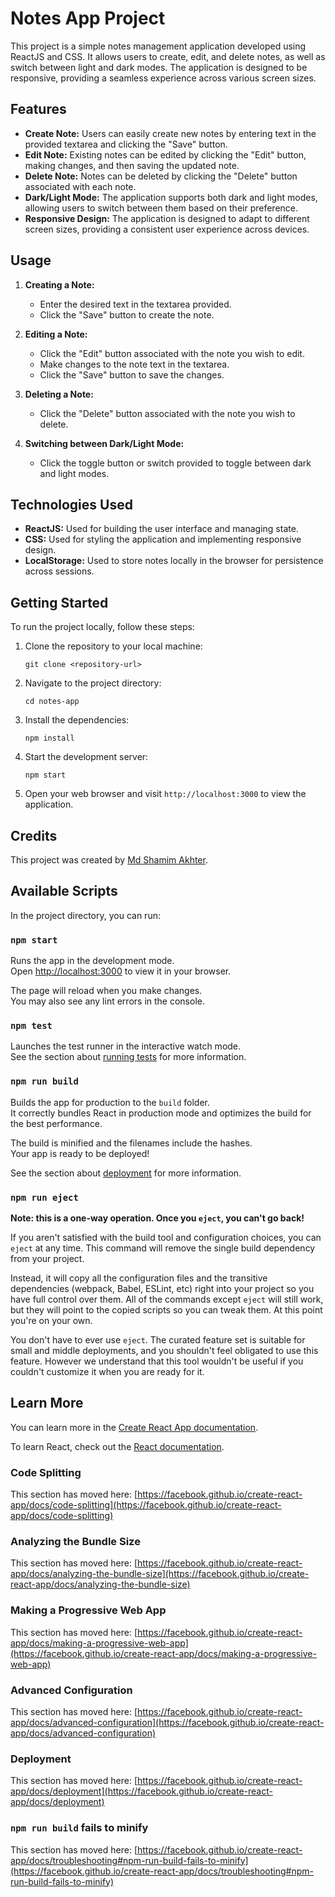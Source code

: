 # Notes App Project

This project is a simple notes management application developed using ReactJS and CSS. It allows users to create, edit, and delete notes, as well as switch between light and dark modes. The application is designed to be responsive, providing a seamless experience across various screen sizes.

## Features

- **Create Note:** Users can easily create new notes by entering text in the provided textarea and clicking the "Save" button.
- **Edit Note:** Existing notes can be edited by clicking the "Edit" button, making changes, and then saving the updated note.
- **Delete Note:** Notes can be deleted by clicking the "Delete" button associated with each note.
- **Dark/Light Mode:** The application supports both dark and light modes, allowing users to switch between them based on their preference.
- **Responsive Design:** The application is designed to adapt to different screen sizes, providing a consistent user experience across devices.

## Usage

1. **Creating a Note:**
   - Enter the desired text in the textarea provided.
   - Click the "Save" button to create the note.

2. **Editing a Note:**
   - Click the "Edit" button associated with the note you wish to edit.
   - Make changes to the note text in the textarea.
   - Click the "Save" button to save the changes.

3. **Deleting a Note:**
   - Click the "Delete" button associated with the note you wish to delete.

4. **Switching between Dark/Light Mode:**
   - Click the toggle button or switch provided to toggle between dark and light modes.

## Technologies Used

- **ReactJS:** Used for building the user interface and managing state.
- **CSS:** Used for styling the application and implementing responsive design.
- **LocalStorage:** Used to store notes locally in the browser for persistence across sessions.

## Getting Started

To run the project locally, follow these steps:

1. Clone the repository to your local machine:

   ```
   git clone <repository-url>
   ```

2. Navigate to the project directory:

   ```
   cd notes-app
   ```

3. Install the dependencies:

   ```
   npm install
   ```

4. Start the development server:

   ```
   npm start
   ```

5. Open your web browser and visit `http://localhost:3000` to view the application.

## Credits

This project was created by [Md Shamim Akhter](https://musical-mooncake-8fc409.netlify.app/).

## Available Scripts

In the project directory, you can run:

### `npm start`

Runs the app in the development mode.\
Open [http://localhost:3000](http://localhost:3000) to view it in your browser.

The page will reload when you make changes.\
You may also see any lint errors in the console.

### `npm test`

Launches the test runner in the interactive watch mode.\
See the section about [running tests](https://facebook.github.io/create-react-app/docs/running-tests) for more information.

### `npm run build`

Builds the app for production to the `build` folder.\
It correctly bundles React in production mode and optimizes the build for the best performance.

The build is minified and the filenames include the hashes.\
Your app is ready to be deployed!

See the section about [deployment](https://facebook.github.io/create-react-app/docs/deployment) for more information.

### `npm run eject`

**Note: this is a one-way operation. Once you `eject`, you can't go back!**

If you aren't satisfied with the build tool and configuration choices, you can `eject` at any time. This command will remove the single build dependency from your project.

Instead, it will copy all the configuration files and the transitive dependencies (webpack, Babel, ESLint, etc) right into your project so you have full control over them. All of the commands except `eject` will still work, but they will point to the copied scripts so you can tweak them. At this point you're on your own.

You don't have to ever use `eject`. The curated feature set is suitable for small and middle deployments, and you shouldn't feel obligated to use this feature. However we understand that this tool wouldn't be useful if you couldn't customize it when you are ready for it.

## Learn More

You can learn more in the [Create React App documentation](https://facebook.github.io/create-react-app/docs/getting-started).

To learn React, check out the [React documentation](https://reactjs.org/).

### Code Splitting

This section has moved here: [https://facebook.github.io/create-react-app/docs/code-splitting](https://facebook.github.io/create-react-app/docs/code-splitting)

### Analyzing the Bundle Size

This section has moved here: [https://facebook.github.io/create-react-app/docs/analyzing-the-bundle-size](https://facebook.github.io/create-react-app/docs/analyzing-the-bundle-size)

### Making a Progressive Web App

This section has moved here: [https://facebook.github.io/create-react-app/docs/making-a-progressive-web-app](https://facebook.github.io/create-react-app/docs/making-a-progressive-web-app)

### Advanced Configuration

This section has moved here: [https://facebook.github.io/create-react-app/docs/advanced-configuration](https://facebook.github.io/create-react-app/docs/advanced-configuration)

### Deployment

This section has moved here: [https://facebook.github.io/create-react-app/docs/deployment](https://facebook.github.io/create-react-app/docs/deployment)

### `npm run build` fails to minify

This section has moved here: [https://facebook.github.io/create-react-app/docs/troubleshooting#npm-run-build-fails-to-minify](https://facebook.github.io/create-react-app/docs/troubleshooting#npm-run-build-fails-to-minify)
